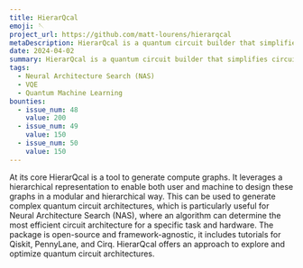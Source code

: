 ```yaml
---
title: HierarQcal
emoji: 🪡
project_url: https://github.com/matt-lourens/hierarqcal
metaDescription: HierarQcal is a quantum circuit builder that simplifies circuit design, composition, generation, scaling, and parameter management.
date: 2024-04-02
summary: HierarQcal is a quantum circuit builder that simplifies circuit design, composition, generation, scaling, and parameter management.
tags:
  - Neural Architecture Search (NAS)
  - VQE
  - Quantum Machine Learning
bounties:
  - issue_num: 48
    value: 200
  - issue_num: 49
    value: 150
  - issue_num: 50
    value: 150
---
```


At its core HierarQcal is a tool to generate compute graphs. It leverages a hierarchical representation to enable both user and machine to design these graphs in a modular and hierarchical way. This can be used to generate complex quantum circuit architectures, which is particularly useful for Neural Architecture Search (NAS), where an algorithm can determine the most efficient circuit architecture for a specific task and hardware. The package is open-source and framework-agnostic, it includes tutorials for Qiskit, PennyLane, and Cirq. HierarQcal offers an approach to explore and optimize quantum circuit architectures.
